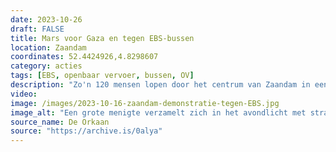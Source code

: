 ```yaml
---
date: 2023-10-26
draft: FALSE
title: Mars voor Gaza en tegen EBS-bussen
location: Zaandam
coordinates: 52.4424926,4.8298607
category: acties
tags: [EBS, openbaar vervoer, bussen, OV]
description: "Zo'n 120 mensen lopen door het centrum van Zaandam in een mars voor Gaza en tegen EBS-bussen. De vervoersregio is van plan een contract te tekenen met EBS, een 'Israëlisch' bedrijf dat op een VN-sanctielijst staat wegens mensenrechtenschendingen."
video: 
image: /images/2023-10-16-zaandam-demonstratie-tegen-EBS.jpg
image_alt: "Een grote menigte verzamelt zich in het avondlicht met straatlantaarns rond een podium. Op het geeft iemand een toespraak. Ook staan er verschillende mensen op het podium die prominent een grote Palestijnse vlag omhoog gehouden. Mensen in de menigte dragen voornamelijk jassen en hoodies, wat aangeeft dat het een koele avond is. Een aanzienlijke hoeveelheid oranje-rode rook waait in de lucht en verduistert sommige delen van de scène."
source_name: De Orkaan
source: "https://archive.is/0alya"
---
```

